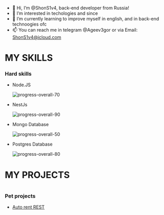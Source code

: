 - 👋 Hi, I’m @ShonS1v4, back-end developer from Russia!
- 👀 I’m interested in techologies and since
- 🌱 I’m currently learning to improve myself in english, and in back-end technoogies ofc 
- 📫 You can reach me in telegram @Ageev3gor or via Email: ShonS1v4@icloud.com

<h1> MY SKILLS </h1>
  <h3> Hard skills </h3>
  
   - Node.JS 
   		
      ![progress-overall-70](https://user-images.githubusercontent.com/48442694/146634900-bf79b866-6447-4d05-8087-3a68b23f3b3a.png)
   - NestJs 
   		
      ![progress-overall-90](https://user-images.githubusercontent.com/48442694/146634889-be0eca7d-33d6-49a5-81d9-ffd478c56bd5.png)
   - Mongo Database 
   		
      ![progress-overall-50](https://user-images.githubusercontent.com/48442694/146634865-75337b29-164f-4e8c-ae38-dc54fb3ff2b1.png)
   - Postgres Database 
   		
      ![progress-overall-80](https://user-images.githubusercontent.com/48442694/146634908-1c03ebdf-ca7a-4aa4-971b-9ac485a19fcd.png)


<h1> MY PROJECTS <h1>
  <h3> Pet projects </h3>
  
  - [Auto rent REST](https://github.com/ShonS1v4/car-rent-rest-API)
